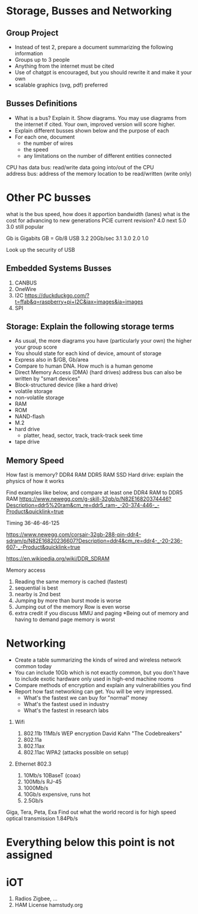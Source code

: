 # Storage, Busses and Networking

## Group Project
*  Instead of test 2, prepare a document summarizing the following information
*  Groups up to 3 people
*  Anything from the internet must be cited
*  Use of chatgpt is encouraged, but you should rewrite it and make it your own
* scalable graphics (svg, pdf) preferred

## Busses Definitions
* What is a bus? Explain it. Show diagrams.
You may use diagrams from the internet if cited. Your own, improved version will score higher.
* Explain different busses shown below and the purpose of each
* For each one, document
    - the number of wires
    - the speed
    - any limitations on the number of different entities connected

CPU has
data bus: read/write data going into/out of the CPU    
address bus: address of the memory location to be read/written (write only)

# Other PC busses
what is the bus speed, how does it apportion bandwidth (lanes)
what is the cost for advancing to new generations
PCiE    current revision? 4.0
        next            5.0
        3.0 still popular

Gb is Gigabits
GB = Gb/8
USB
    3.2 20Gb/sec
    3.1
    3.0
    2.0
    1.0

Look up the security of USB

## Embedded Systems Busses

1. CANBUS
1. OneWire
1. I2C https://duckduckgo.com/?t=ffab&q=raspberry+pi+I2C&iax=images&ia=images
1. SPI




## Storage: Explain the following storage terms
* As usual, the more diagrams you have (particularly your own) the higher your group score
* You should state for each kind of device, amount of storage 
* Express also in $/GB, Gb/area
* Compare to human DNA. How much is a human genome
* Direct Memory Access (DMA) (hard drives) address bus can also be written by "smart devices"
* Block-structured device (like a hard drive)
* volatile storage
* non-volatile storage
* RAM
* ROM
* NAND-flash
* M.2
* hard drive
  * platter, head, sector, track, track-track seek time
* tape drive

## Memory Speed
How fast is memory?
DDR4 RAM
DDR5 RAM
SSD
Hard drive: explain the physics of how it works

Find examples like below, and compare at least one DDR4 RAM to DDR5 RAM
https://www.newegg.com/g-skill-32gb/p/N82E16820374446?Description=ddr5%20ram&cm_re=ddr5_ram-_-20-374-446-_-Product&quicklink=true

Timing 36-46-46-125 

https://www.newegg.com/corsair-32gb-288-pin-ddr4-sdram/p/N82E16820236607?Description=ddr4&cm_re=ddr4-_-20-236-607-_-Product&quicklink=true

https://en.wikipedia.org/wiki/DDR_SDRAM


Memory access
1. Reading the same memory is cached (fastest)
2. sequential is best
3. nearby is 2nd best
4. Jumping by more than burst mode is worse
5. Jumping out of the memory Row is even worse
6. extra credit if you discuss MMU and paging *Being out of memory and having to demand page memory is worst



# Networking
* Create a table summarizing the kinds of wired and wireless network common today
* You can include 10Gb which is not exactly common, but you don't have to include exotic hardware only used in high-end machine rooms
* Compare methods of encryption and explain any vulnerabilities you find
* Report how fast networking can get. You will be very impressed.
  * What's the fastest we can buy for "normal" money
  * What's the fastest used in industry
  * What's the fastest in research labs


1. Wifi
   1. 802.11b   11Mb/s    WEP encryption  David Kahn "The Codebreakers"
   2. 802.11a
   3. 802.11ax
   4. 802.11ac     WPA2  (attacks possible on setup)

2. Ethernet 802.3
   1. 10Mb/s   10BaseT (coax)
   2. 100Mb/s   RJ-45
   3. 1000Mb/s
   4. 10Gb/s  expensive, runs hot
   5. 2.5Gb/s


Giga, Tera, Peta, Exa
Find out what the world record is for high speed optical transmission 1.84Pb/s

# Everything below this point is not assigned
# iOT
1. Radios  Zigbee, ...
1. HAM License hamstudy.org
